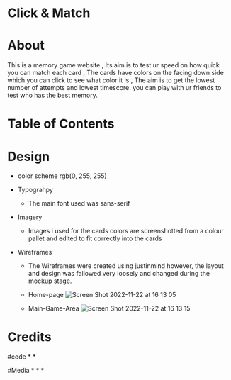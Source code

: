 # Click & Match

# About 
This is a memory game website , Its aim is to test ur speed on how quick you can match each card , The cards have colors on the facing down side which you can click to see what color it is , The aim is to get the lowest number of attempts and lowest timescore. you can play with ur friends to test who has the best memory.

# Table of Contents 



# Design 

 * color scheme 
 rgb(0, 255, 255) 
 
 * Typograhpy 
   * The main font used was sans-serif


 * Imagery 
   * Images i used for the cards colors are screenshotted from a colour pallet and edited to fit correctly into the cards
   
 * Wireframes 
   * The Wireframes were created using justinmind however, the layout and design was fallowed very loosely and changed during the mockup stage.
   * Home-page
![Screen Shot 2022-11-22 at 16 13 05](https://user-images.githubusercontent.com/111317260/203364936-273b7205-c2dc-4096-893c-6cd960b0664b.png)

   * Main-Game-Area
![Screen Shot 2022-11-22 at 16 13 15](https://user-images.githubusercontent.com/111317260/203364950-319550f5-b3fd-44f2-93a7-dfe6caee7f62.png)


# Credits 

#code 
 * 
 *
 
 
#Media 
 *
 *
 *
